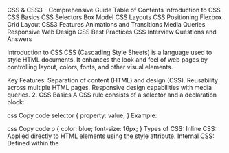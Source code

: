 CSS & CSS3 - Comprehensive Guide Table of Contents Introduction to CSS CSS Basics CSS Selectors Box Model CSS Layouts CSS Positioning Flexbox Grid Layout CSS3 Features Animations and Transitions Media Queries Responsive Web Design CSS Best Practices CSS Interview Questions and Answers

Introduction to CSS
CSS (Cascading Style Sheets) is a language used to style HTML documents. It enhances the look and feel of web pages by controlling layout, colors, fonts, and other visual elements.

Key Features: Separation of content (HTML) and design (CSS). Reusability across multiple HTML pages. Responsive design capabilities with media queries. 2. CSS Basics A CSS rule consists of a selector and a declaration block:

css Copy code selector { property: value; } Example:

css Copy code p { color: blue; font-size: 16px; } Types of CSS: Inline CSS: Applied directly to HTML elements using the style attribute. Internal CSS: Defined within the <style> tag in the <head> section. External CSS: Linked through the <link> tag. 3. CSS Selectors Selectors are used to target HTML elements for styling.

Common Selectors: Universal Selector (*): Targets all elements. Element Selector (p): Targets all <p> elements. Class Selector (.classname): Targets elements with the specified class. ID Selector (#idname): Targets the element with the specified ID. Example:

css Copy code

{ margin: 0; padding: 0;
} 4. Box Model The box model determines the space taken by an element on a webpage. It consists of:

Content: The actual content (text or images). Padding: Space between content and border. Border: A line surrounding the padding. Margin: Space outside the border. Example:

css Copy code div { margin: 20px; padding: 10px; border: 2px solid black; } 5. CSS Layouts The Display Property is crucial for determining element layouts:

block: Takes up the full width of its container. inline: Takes only the necessary width. inline-block: Behaves like inline but allows width/height. flex: For flexible layouts. grid: For grid-based layouts. 6. CSS Positioning CSS positioning allows elements to be placed in specific locations.

Position Types: static: Default, follows normal flow. relative: Positioned relative to its normal position. absolute: Positioned relative to the nearest positioned ancestor. fixed: Stays in place when scrolling. sticky: Toggles between relative and fixed. Example:

css Copy code .fixed-header { position: fixed; top: 0; width: 100%; } 7. Flexbox Flexbox is designed for one-dimensional layouts, offering easy alignment of elements.

Key Properties: display: flex; justify-content: Align items horizontally. align-items: Align items vertically. flex-direction: Defines layout direction (row, column). Example:

css Copy code .container { display: flex; justify-content: space-between; align-items: center; } 8. Grid Layout CSS Grid is a two-dimensional layout system.

Key Properties: display: grid; grid-template-columns: Defines the number of columns. grid-template-rows: Defines the number of rows. grid-gap: Adds spacing between grid items. Example:

css Copy code .grid-container { display: grid; grid-template-columns: repeat(3, 1fr); grid-gap: 10px; } 9. CSS3 Features CSS3 brings advanced styling capabilities like gradients, animations, and more.

Key Features: Rounded Corners: border-radius. Box Shadows: box-shadow. Gradients: linear-gradient and radial-gradient. Transforms: rotate(), scale(), translate(). Transitions: Smooth animations between styles. Example:

css Copy code .box { border-radius: 10px; box-shadow: 5px 5px 10px rgba(0, 0, 0, 0.5); transition: all 0.3s ease; } 10. Animations and Transitions CSS3 enables dynamic effects through animations and transitions.

Transitions: Used to animate changes smoothly.

Example:

css Copy code button { transition: background-color 0.5s ease; } button:hover { background-color: green; } Animations: Keyframes allow complex animations.

Example:

css Copy code @keyframes slideIn { from { transform: translateX(-100%); } to { transform: translateX(0); } }

.animated-box { animation: slideIn 1s ease-in-out; } 11. Media Queries Media queries adjust styles based on device characteristics (e.g., screen width), enabling responsive designs.

Example:

css Copy code @media (max-width: 768px) { .container { flex-direction: column; } } 12. Responsive Web Design Responsive web design ensures that websites are usable on all devices.

Techniques: Fluid Grids: Use percentages instead of fixed widths. Flexible Images: Use CSS to resize images. Media Queries: Adjust layouts based on screen size. 13. CSS Best Practices Keep It Simple: Write concise and maintainable code. Use Class and ID Selectors: For flexibility. Modular CSS: Break down styles into reusable parts. Minify CSS: Compress for better performance. Use Preprocessors: Tools like SASS or LESS speed up development. 14. CSS Interview Questions and Answers

What is the CSS Box Model?
The box model defines how an element is structured (content, padding, border, margin).

Explain the difference between relative, absolute, fixed, and sticky positioning.
relative: Positioned relative to its normal position. absolute: Positioned relative to the nearest ancestor. fixed: Fixed in the viewport. sticky: Switches between relative and fixed based on scroll. 3. What is the difference between inline and block elements? inline: Takes as much space as needed, no new line. block: Takes full width, always starts on a new line. 4. How do Flexbox and Grid differ? Flexbox: One-dimensional (either rows or columns). Grid: Two-dimensional (rows and columns). 5. What are pseudo-classes in CSS? Pseudo-classes define special states of elements (e.g., :hover for mouse hover).

What are CSS transitions and animations?
Transitions: Smooth changes from one style to another. Animations: Keyframe-based, allowing complex animations.
